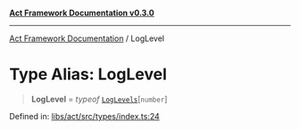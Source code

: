 [**Act Framework Documentation v0.3.0**](../README.md)

***

[Act Framework Documentation](../globals.md) / LogLevel

# Type Alias: LogLevel

> **LogLevel** = *typeof* [`LogLevels`](../variables/LogLevels.md)\[`number`\]

Defined in: [libs/act/src/types/index.ts:24](https://github.com/Rotorsoft/act-root/blob/b40f67575d048d860d7c67a52d36c927803922d7/libs/act/src/types/index.ts#L24)
